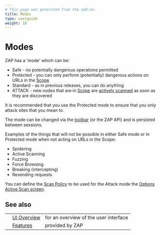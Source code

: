 ```yaml
---
# This page was generated from the add-on.
title: Modes
type: userguide
weight: 18
---
```


# Modes

ZAP has a 'mode' which can be:

* Safe - no potentially dangerous operations permitted
* Protected - you can only perform (potentially) dangerous actions on URLs in the [Scope](/docs/desktop/start/features/scope/)
* Standard - as in previous releases, you can do anything
* ATTACK - new nodes that are in [Scope](/docs/desktop/start/features/scope/) are [actively scanned](/docs/desktop/start/features/ascan/) as soon as they are discovered

It is recommended that you use the Protected mode to ensure that you only attack sites that you mean to.  

The mode can be changed via the [toolbar](/docs/desktop/ui/tltoolbar/) (or the ZAP API) and is persisted between sessions.  

Examples of the things that will not be possible in either Safe mode or in Protected mode when not acting on URLs in the Scope:

* Spidering
* Active Scanning
* Fuzzing
* Force Browsing
* Breaking (intercepting)
* Resending requests

You can define the [Scan Policy](/docs/desktop/start/features/scanpolicy/) to be used for the Attack mode the [Options Active Scan screen](/docs/desktop/ui/dialogs/options/ascan/).  

## See also

|   |                                           |                                       |
|---|-------------------------------------------|---------------------------------------|
|   | [UI Overview](/docs/desktop/ui/)          | for an overview of the user interface |
|   | [Features](/docs/desktop/start/features/) | provided by ZAP                       |
